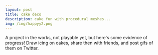```yaml
---
layout: post
title: cake deco
description: cake fun with procedural meshes...
img: /img/happyy2.png
---
```


A project in the works, not playable yet, but here's some evidence of progress!
Draw icing on cakes, share then with friends, and post gifs of them on Twitter.